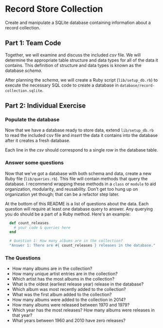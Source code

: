 # Record Store Collection
Create and manipulate a SQLite database containing information about a record collection.

## Part 1: Team Code
Together, we will examine and discuss the included _csv_ file. We will determine the appropriate table structure and data types for all of the data it contains. This definition of structure and data types is known as the database _schema_.

After planning the _schema_, we will create a Ruby script (`lib/setup_db.rb`) to execute the necessary SQL code to create a database in `database/record-collection.sqlite`.

## Part 2: Individual Exercise
### Populate the database
Now that we have a database ready to store data, extend `lib/setup_db.rb` to read the included csv file and _insert_ the data it contains into the database after it creates a fresh database.

Each line in the _csv_ should correspond to a single _row_ in the database table.

### Answer some questions
Now that we've got a database with both schema and data, create a new Ruby file (`lib/queries.rb`). This file will contain methods that query the database. I recommend wrapping these methods in a `class` or `module` to aid organization, modularity, and reusability. Don't get too hung up on organization yet though; that can be a refactor step later.

At the bottom of this README is a list of questions about the data. Each question will require at least one database query to answer. Any querying you do should be a part of a Ruby method. Here's an example:

```ruby
  def count_releases
    # your code & queries here
  end

  # Question 1: How many albums are in the collection?
  "Answer 1: There are #{ count_releases } releases in the database."
```

### The Questions
* How many albums are in the collection?
* How many unique artist entries are in the collection?
* Which artist has the most albums in the collection?
* What is the oldest (earliest release year) release in the database?
* Which album was most recently added to the collection?
* What was the first album added to the collection?
* How many albums were added to the collection in 2014?
* How many albums were released between 1970 and 1979?
* Which year has the most releases? How many albums were releases in that year?
* What years between 1960 and 2010 have zero releases?
